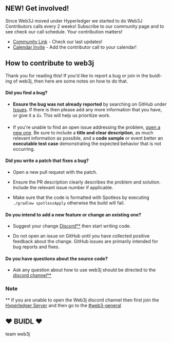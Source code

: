 NEW! Get involved!
--------
Since Web3J moved under Hyperledger we started to do Web3J Contributors calls every 2 weeks!
Subscribe to our community page and to see check our call schedule.
Your contribution matters!
- [Community Link](https://lists.hyperledger.org/g/web3j) - Check our last updates!
- [Calendar Invite](https://lists.hyperledger.org/g/web3j/ics/invite.ics?repeatid=57401) - Add the contributor call to your calendar!


## How to contribute to web3j

Thank you for reading this! If you'd like to report a bug or join in the buidl-ing of web3j, then here are some notes on how to do that.

#### **Did you find a bug?**

* **Ensure the bug was not already reported** by searching on GitHub under [Issues](https://github.com/web3j/web3j/issues). If there is then please add any more information that you have, or give it a :+1:. This will help us prioritize work.

* If you're unable to find an open issue addressing the problem, [open a new one](https://github.com/web3j/web3j/issues/new). Be sure to include a **title and clear description**, as much relevant information as possible, and a **code sample** or event better an **executable test case** demonstrating the expected behavior that is not occurring.

#### **Did you write a patch that fixes a bug?**

* Open a new pull request with the patch.

* Ensure the PR description clearly describes the problem and solution. Include the relevant issue number if applicable.

* Make sure that the code is formatted with Spotless by executing `./gradlew spotlessApply` otherwise the build will fail.

#### **Do you intend to add a new feature or change an existing one?**

* Suggest your change [Discord**](https://discord.com/channels/905194001349627914/1195062053682032700) then start writing code.

* Do not open an issue on GitHub until you have collected positive feedback about the change. GitHub issues are primarily intended for bug reports and fixes.

#### **Do you have questions about the source code?**

* Ask any question about how to use web3j should be directed to the [discord channel**](https://discord.com/channels/905194001349627914/1195062053682032700)

### Note
** If you are unable to open the Web3j discord channel then first join the [Hyperledger Server](https://discord.gg/hyperledger) and then go to the [#web3-general](https://discord.com/channels/905194001349627914/1195062053682032700)

## :heart: BUIDL :heart:

team web3j 
